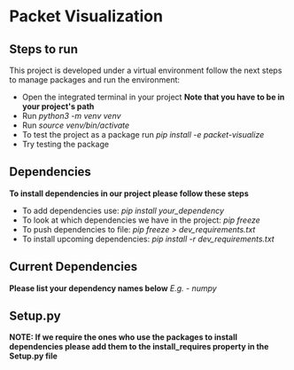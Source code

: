 # Packet Visualization

## Steps to run
This project is developed under a virtual environment follow the next steps to manage packages and run the environment:
- Open the integrated terminal in your project **Note that you have to be in your project's path**
- Run *python3 -m venv venv*
- Run *source venv/bin/activate*
- To test the project as a package run *pip install -e packet-visualize*
- Try testing the package

## Dependencies

**To install dependencies in our project please follow these steps**
- To add dependencies use: *pip install your_dependency*
- To look at which dependencies we have in the project: *pip freeze*
- To push dependencies to file: *pip freeze > dev_requirements.txt*
- To install upcoming dependencies: *pip install -r dev_requirements.txt*

## Current Dependencies
**Please list your dependency names below**
*E.g.*
*- numpy*

## Setup.py
**NOTE: If we require the ones who use the packages to install dependencies please add them to the install_requires property in the Setup.py file** 
 
